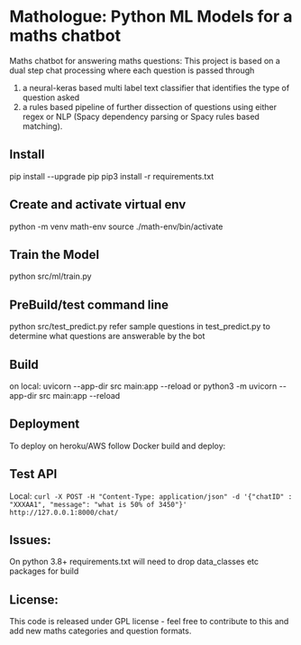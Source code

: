# Mathologue: Python ML Models for a maths chatbot
Maths chatbot for answering maths questions:
This project is based on a dual step chat processing where each question is passed through
1) a neural-keras based multi label text classifier that identifies the type of question asked
2) a  rules based pipeline of further dissection of questions using either regex or NLP (Spacy dependency parsing or Spacy rules based matching).

## Install
pip install --upgrade pip
pip3 install -r requirements.txt

## Create and activate virtual env
python -m venv math-env
source ./math-env/bin/activate

## Train the Model
python src/ml/train.py

## PreBuild/test command line
python src/test_predict.py
refer sample questions in test_predict.py to determine what questions are answerable by the bot

## Build
on local:
uvicorn --app-dir src main:app --reload
or
python3 -m uvicorn --app-dir src main:app --reload

## Deployment
To deploy on heroku/AWS follow Docker build and deploy:

## Test API
Local:
`curl -X POST -H "Content-Type: application/json" -d '{"chatID" : "XXXAA1", "message": "what is 50% of 3450"}'   http://127.0.0.1:8000/chat/`

## Issues:
On python 3.8+ requirements.txt will need to drop data_classes etc packages for build


## License:
This code is released under GPL license - feel free to contribute to this and add new maths categories and question formats.
